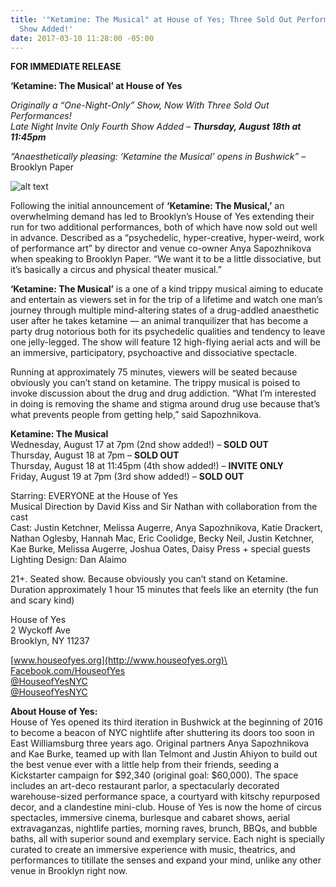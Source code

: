 ```yaml
---
title: '"Ketamine: The Musical" at House of Yes; Three Sold Out Performances, Fourth
  Show Added!'
date: 2017-03-10 11:28:00 -05:00
---
```


**FOR IMMEDIATE RELEASE**

**‘Ketamine: The Musical’ at House of Yes**

*Originally a “One-Night-Only” Show, Now With Three Sold Out Performances!\
Late Night Invite Only Fourth Show Added – **Thursday, August 18th at 11:45pm***

*“Anaesthetically pleasing: ‘Ketamine the Musical’ opens in Bushwick”* – Brooklyn Paper

![alt text](https://siteleaf-cdn.s3.amazonaws.com/58c18fb281da9b4d039f4046/assets/58c2d4cc6d088b4160357b32.jpg "Ketamine")

Following the initial announcement of **‘Ketamine: The Musical,’** an overwhelming demand has led to Brooklyn’s House of Yes extending their run for two additional performances, both of which have now sold out well in advance. Described as a “psychedelic, hyper-creative, hyper-weird, work of performance art” by director and venue co-owner Anya Sapozhnikova when speaking to Brooklyn Paper.  “We want it to be a little dissociative, but it’s basically a circus and physical theater musical.”

**‘Ketamine: The Musical’**  is a one of a kind trippy musical aiming to educate and entertain as viewers set in for the trip of a lifetime and watch one man’s journey through multiple mind-altering states of a drug-addled anaesthetic user after he takes ketamine — an animal tranquilizer that has become a party drug notorious both for its psychedelic qualities and tendency to leave one jelly-legged. The show will feature 12 high-flying aerial acts and will be an immersive, participatory, psychoactive and dissociative spectacle.

Running at approximately 75 minutes, viewers will be seated because obviously you can’t stand on ketamine. The trippy musical is poised to invoke discussion about the drug and drug addiction. “What I’m interested in doing is removing the shame and stigma around drug use because that’s what prevents people from getting help,” said Sapozhnikova.

**Ketamine: The Musical**\
Wednesday, August 17 at 7pm (2nd show added!) – **SOLD OUT**\
Thursday, August 18  at 7pm – **SOLD OUT**\
Thursday, August 18  at 11:45pm (4th show added!) – **INVITE ONLY**\
Friday, August 19 at 7pm (3rd show added!)  – **SOLD OUT**

Starring:  EVERYONE at the House of Yes\
Musical Direction by David Kiss and Sir Nathan with collaboration from the cast\
Cast: Justin Ketchner, Melissa Augerre, Anya Sapozhnikova, Katie Drackert, Nathan Oglesby, Hannah Mac, Eric Coolidge, Becky Neil, Justin Ketchner, Kae Burke, Melissa Augerre, Joshua Oates,  Daisy Press \+ special guests\
Lighting Design: Dan Alaimo

21\+. Seated show. Because obviously you can’t stand on Ketamine.\
Duration approximately 1 hour 15 minutes that feels like an eternity (the fun and scary kind)

House of Yes\
2 Wyckoff Ave\
Brooklyn, NY 11237

[www.houseofyes.org](http://www.houseofyes.org)\
[Facebook.com/HouseofYes](http://Facebook.com/HouseofYes)\
[@HouseofYesNYC](http://twitter.com/houseofyesnyc)\
[@HouseofYesNYC](http://instagram.com/houseofyesnyc)

**About House of Yes:**\
House of Yes opened its third iteration in Bushwick at the beginning of 2016 to become a beacon of NYC nightlife after shuttering its doors too soon in East Williamsburg three years ago. Original partners Anya Sapozhnikova and Kae Burke, teamed up with Ilan Telmont and Justin Ahiyon to build out the best venue ever with a little help from their friends, seeding a Kickstarter campaign for $92,340 (original goal: $60,000). The space includes an art-deco restaurant parlor, a spectacularly decorated warehouse-sized performance space, a courtyard with kitschy repurposed decor, and a clandestine mini-club. House of Yes is now the home of circus spectacles, immersive cinema, burlesque and cabaret shows, aerial extravaganzas, nightlife parties, morning raves, brunch, BBQs, and bubble baths, all with superior sound and exemplary service. Each night is specially curated to create an immersive experience with music, theatrics, and performances to titillate the senses and expand your mind, unlike any other venue in Brooklyn right now.